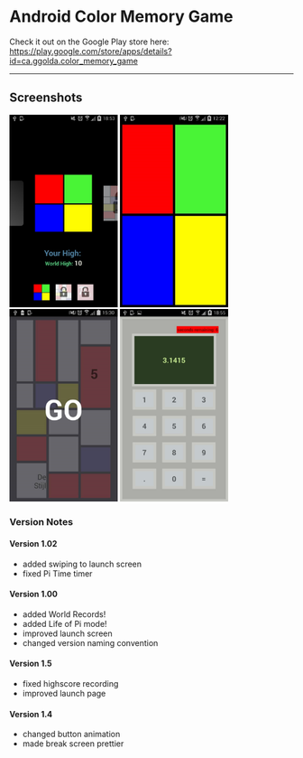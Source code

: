# Android Color Memory Game

Check it out on the Google Play store here: 
https://play.google.com/store/apps/details?id=ca.ggolda.color_memory_game

<hr>

## Screenshots

<img src="https://github.com/simplegr33n/android-color-memory-game/blob/master/screenshots/phone98.jpg" width="192">
<img src="https://github.com/simplegr33n/android-color-memory-game/blob/master/screenshots/phone12.jpg" width="192">
<img src="https://github.com/simplegr33n/android-color-memory-game/blob/master/screenshots/phone21.jpg" width="192">
<img src="https://github.com/simplegr33n/android-color-memory-game/blob/master/screenshots/phone83.jpg" width="192">

### Version Notes
#### Version 1.02
* added swiping to launch screen
* fixed Pi Time timer

#### Version 1.00
* added World Records!
* added Life of Pi mode!
* improved launch screen
* changed version naming convention
#### Version 1.5
* fixed highscore recording
* improved launch page
#### Version 1.4
* changed button animation
* made break screen prettier

